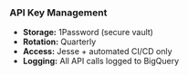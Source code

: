 ### API Key Management
- **Storage:** 1Password (secure vault)
- **Rotation:** Quarterly
- **Access:** Jesse + automated CI/CD only
- **Logging:** All API calls logged to BigQuery
